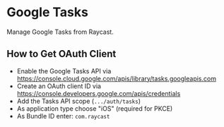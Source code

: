 # Google Tasks

Manage Google Tasks from Raycast.

## How to Get OAuth Client

- Enable the Google Tasks API via <https://console.cloud.google.com/apis/library/tasks.googleapis.com>
- Create an OAuth client ID via <https://console.developers.google.com/apis/credentials>
- Add the Tasks API scope (`.../auth/tasks`)
- As application type choose "iOS" (required for PKCE)
- As Bundle ID enter: `com.raycast`
